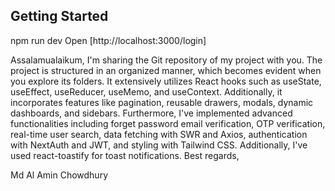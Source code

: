 
## Getting Started
npm run dev
Open [http://localhost:3000/login]

Assalamualaikum,
I'm sharing the Git repository of my project with you. The project is structured in an organized manner, which becomes evident when you explore its folders. It extensively utilizes React hooks such as useState, useEffect, useReducer, useMemo, and useContext. Additionally, it incorporates features like pagination, reusable drawers, modals, dynamic dashboards, and sidebars. Furthermore, I've implemented advanced functionalities including forget password email verification, OTP verification, real-time user search, data fetching with SWR and Axios, authentication with NextAuth and JWT, and styling with Tailwind CSS. Additionally, I've used react-toastify for toast notifications.
Best regards,

Md Al Amin Chowdhury
